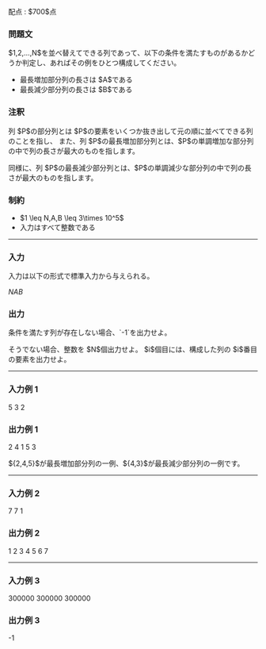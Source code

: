 
<div>

<span>

<span>

<p>
配点 : $700$点
</p>

<div>

<section>

### **問題文**

<p>
$1,2,...,N$を並べ替えてできる列であって、以下の条件を満たすものがあるかどうか判定し、あればその例をひとつ構成してください。
</p>

<ul>

<li>
最長増加部分列の長さは $A$である
</li>

<li>
最長減少部分列の長さは $B$である
</li>

</ul>

</section>

</div>

<div>

<section>

### **注釈**

<p>
列 $P$の部分列とは $P$の要素をいくつか抜き出して元の順に並べてできる列のことを指し、
また、列 $P$の最長増加部分列とは、$P$の単調増加な部分列の中で列の長さが最大のものを指します。
</p>

<p>
同様に、列 $P$の最長減少部分列とは、$P$の単調減少な部分列の中で列の長さが最大のものを指します。
</p>

</section>

</div>

<div>

<section>

### **制約**

<ul>

<li>
$1 \leq N,A,B \leq 3\times 10^5$
</li>

<li>
入力はすべて整数である
</li>

</ul>

</section>

</div>

---

<div>

<div>

<section>

### **入力**

<p>
入力は以下の形式で標準入力から与えられる。
</p>

<div>

$N$$A$$B$
</div>

</section>

</div>

<div>

<section>

### **出力**

<p>
条件を満たす列が存在しない場合、`-1`を出力せよ。
</p>

<p>
そうでない場合、整数を $N$個出力せよ。
$i$個目には、構成した列の $i$番目の要素を出力せよ。
</p>

</section>

</div>

</div>

---

<div>

<section>

### **入力例 1**

<div>

5 3 2

</div>

</section>

</div>

<div>

<section>

### **出力例 1**

<div>

2 4 1 5 3

</div>

<p>
${2,4,5}$が最長増加部分列の一例、${4,3}$が最長減少部分列の一例です。
</p>

</section>

</div>

---

<div>

<section>

### **入力例 2**

<div>

7 7 1

</div>

</section>

</div>

<div>

<section>

### **出力例 2**

<div>

1 2 3 4 5 6 7

</div>

</section>

</div>

---

<div>

<section>

### **入力例 3**

<div>

300000 300000 300000

</div>

</section>

</div>

<div>

<section>

### **出力例 3**

<div>

-1

</div>

</section>

</div>

</span>

</span>

</div>
